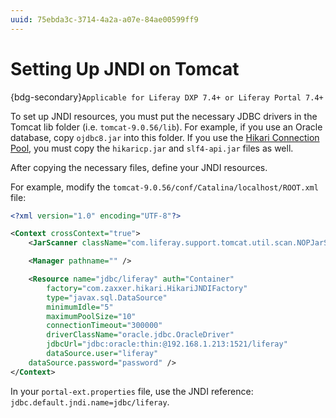 ```yaml
---
uuid: 75ebda3c-3714-4a2a-a07e-84ae00599ff9
---
```

# Setting Up JNDI on Tomcat

{bdg-secondary}`Applicable for Liferay DXP 7.4+ or Liferay Portal 7.4+`

To set up JNDI resources, you must put the necessary JDBC drivers in the Tomcat lib folder (i.e. `tomcat-9.0.56/lib`). For example, if you use an Oracle database, copy `ojdbc8.jar` into this folder. If you use the [Hikari Connection Pool](https://github.com/brettwooldridge/HikariCP), you must copy the `hikaricp.jar` and `slf4-api.jar` files as well.

After copying the necessary files, define your JNDI resources.

For example, modify the `tomcat-9.0.56/conf/Catalina/localhost/ROOT.xml` file:

```xml
<?xml version="1.0" encoding="UTF-8"?>

<Context crossContext="true">
	<JarScanner className="com.liferay.support.tomcat.util.scan.NOPJarScanner" />

	<Manager pathname="" />

	<Resource name="jdbc/liferay" auth="Container"
		factory="com.zaxxer.hikari.HikariJNDIFactory"
		type="javax.sql.DataSource"
		minimumIdle="5" 
		maximumPoolSize="10"
		connectionTimeout="300000"
		driverClassName="oracle.jdbc.OracleDriver"
		jdbcUrl="jdbc:oracle:thin:@192.168.1.213:1521/liferay"
		dataSource.user="liferay"
	dataSource.password="password" />
</Context>
```

In your `portal-ext.properties` file, use the JNDI reference: `jdbc.default.jndi.name=jdbc/liferay`.
